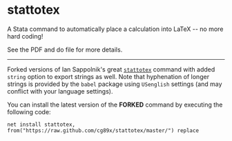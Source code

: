 # stattotex
A Stata command to automatically place a calculation into LaTeX -- no more hard coding!

See the PDF and do file for more details.

--------------------------------

Forked versions of Ian Sappolnik's great [`stattotex`](https://github.com/isapollnik/stattotex)  command with added `string` option to export strings as well. Note that hyphenation of longer strings is provided by the `babel` package using `USenglish` settings (and may conflict with your language settings).



You can install the latest version of the **FORKED** command by executing the following code:

`net install stattotex, from("https://raw.github.com/cg89x/stattotex/master/") replace`
